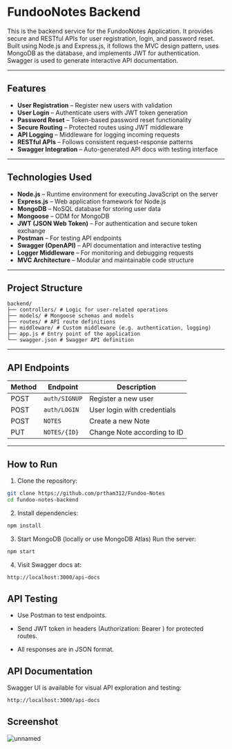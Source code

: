 # FundooNotes Backend

This is the backend service for the FundooNotes Application. It provides secure and RESTful APIs for user registration, login, and password reset. Built using Node.js and Express.js, it follows the MVC design pattern, uses MongoDB as the database, and implements JWT for authentication. Swagger is used to generate interactive API documentation.

---

## Features

- **User Registration** – Register new users with validation  
- **User Login** – Authenticate users with JWT token generation  
- **Password Reset** – Token-based password reset functionality  
- **Secure Routing** – Protected routes using JWT middleware  
- **API Logging** – Middleware for logging incoming requests  
- **RESTful APIs** – Follows consistent request-response patterns  
- **Swagger Integration** – Auto-generated API docs with testing interface  

---

## Technologies Used

- **Node.js** – Runtime environment for executing JavaScript on the server  
- **Express.js** – Web application framework for Node.js  
- **MongoDB** – NoSQL database for storing user data  
- **Mongoose** – ODM for MongoDB  
- **JWT (JSON Web Token)** – For authentication and secure token exchange  
- **Postman** – For testing API endpoints  
- **Swagger (OpenAPI)** – API documentation and interactive testing  
- **Logger Middleware** – For monitoring and debugging requests  
- **MVC Architecture** – Modular and maintainable code structure  

---

## Project Structure

```
backend/
├── controllers/ # Logic for user-related operations
├── models/ # Mongoose schemas and models
├── routes/ # API route definitions
├── middleware/ # Custom middleware (e.g. authentication, logging)
├── app.js # Entry point of the application
└── swagger.json # Swagger API definition
```

---

## API Endpoints

| Method | Endpoint              | Description                  |
|--------|-----------------------|------------------------------|
| POST   | `auth/SIGNUP`       | Register a new user          |
| POST   | `auth/LOGIN`          | User login with credentials  |
| POST   | `NOTES` | Create a new Note |
| PUT    | `NOTES/{ID}`          | Change Note according to ID|

---

## How to Run

1. Clone the repository:
```bash
git clone https://github.com/prtham312/Fundoo-Notes
cd fundoo-notes-backend
```
2. Install dependencies:
```bash
npm install
```
3. Start MongoDB (locally or use MongoDB Atlas)
Run the server:
``` bash
npm start
```

4. Visit Swagger docs at:
``` bash
http://localhost:3000/api-docs
```
## API Testing
- Use Postman to test endpoints.

- Send JWT token in headers (Authorization: Bearer <token>) for protected routes.

- All responses are in JSON format.

## API Documentation
Swagger UI is available for visual API exploration and testing:

``` bash
http://localhost:3000/api-docs
```
## Screenshot
![unnamed](https://github.com/user-attachments/assets/fea10ee8-812f-45af-9b76-cb2c534f890e)
